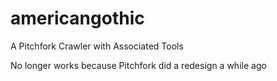 # americangothic
A Pitchfork Crawler with Associated Tools

No longer works because Pitchfork did a redesign a while ago
